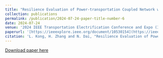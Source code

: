 ```yaml
---
title: "Resilience Evaluation of Power-transportation Coupled Network with Electric Vehicles’ Restoration Service"
collection: publications
permalink: /publication/2024-07-24-paper-title-number-6
date: 2024-07-24
venue: '2024 IEEE Transportation Electrification Conference and Expo (ITEC)'
paperurl: '[https://ieeexplore.ieee.org/document/10530154](https://ieeexplore.ieee.org/abstract/document/10599080)'
citation: 'L. Kong, H. Zhang and N. Dai, "Resilience Evaluation of Power-transportation Coupled Network with Electric Vehicles’ Restoration Service," 2024 IEEE Transportation Electrification Conference and Expo (ITEC), Chicago, IL, USA, 2024, pp. 1-6, doi: 10.1109/ITEC60657.2024.10599080.'
---
```



[Download paper here](https://ieeexplore.ieee.org/abstract/document/10599080)
